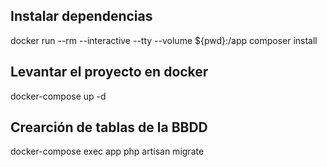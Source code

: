 ## Instalar dependencias 

docker run --rm --interactive --tty --volume ${pwd}:/app composer install

## Levantar el proyecto en docker

docker-compose up -d

## Crearción de tablas de la BBDD

docker-compose exec app php artisan migrate
